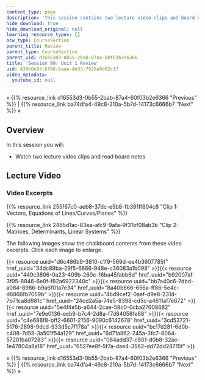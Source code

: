 ```yaml
---
content_type: page
description: 'This session contains two lecture video clips and board notes.  '
hide_download: true
hide_download_original: null
learning_resource_types: []
ocw_type: CourseSection
parent_title: Review
parent_type: CourseSection
parent_uid: d16553d3-0b55-2bab-87a4-60f03b2e6366
title: 'Session 99: Unit 1 Review'
uid: 439b0e93-6f08-6aaa-4e33-7925a9d02c17
video_metadata:
  youtube_id: null
---
```


« {{% resource_link d16553d3-0b55-2bab-87a4-60f03b2e6366 "Previous" %}} | {{% resource_link ba74dfa4-49c8-210a-5b7d-14173c6666b7 "Next" %}} »

Overview
--------

In this session you will:

*   Watch two lecture video clips and read board notes

Lecture Video
-------------

### Video Excerpts

{{% resource_link 255f67c0-aeb8-37dc-e5b8-fb391ff804c8 "Clip 1: Vectors, Equations of Lines/Curves/Planes" %}}

{{% resource_link 2465d1ac-83ea-afc9-9afa-9f31bf08ab3b "Clip 2: Matrices, Determinants, Linear Systems" %}}

The following images show the chalkboard contents from these video excerpts. Click each image to enlarge.

{{< resource uuid="d6c486b9-3810-c1f9-569d-ee4b3607785f" href_uuid="34dc89ba-29f5-6866-948e-c36083a1b098" >}}{{< resource uuid="449c3806-0a23-409b-260c-16ba45fabb6d" href_uuid="b92007af-3f95-8846-6e0f-f82a6922340c" >}}{{< resource uuid="bb7a40c6-7dbd-a084-8986-b9a6f01a7e34" href_uuid="8a40b666-656a-ff86-5e4c-d6866fb7059b" >}}{{< resource uuid="4bd9cef2-0aef-d9e8-231d-7b71ca8d981c" href_uuid="24cd2a5a-74e5-8398-cd5c-a4611af7e672" >}}  
{{< resource uuid="5e4f4e5b-a644-2cae-58c0-0cba27608682" href_uuid="7e9e0136-eeb9-b7c4-2d8a-f7d84058fe68" >}}{{< resource uuid="c4e686f8-bff2-6601-2156-9090c6142678" href_uuid="3cd53721-5176-2898-9dcd-933d5c7f178a" >}}{{< resource uuid="bc17d281-6d0b-c408-7d58-3a501f54a129" href_uuid="6d71a862-245a-3fc7-8064-57201ba07283" >}}{{< resource uuid="084add37-c801-d0b8-32ae-1e47804a8a18" href_uuid="6527ee8f-5f7a-dae4-3562-dd72dd28715f" >}}

« {{% resource_link d16553d3-0b55-2bab-87a4-60f03b2e6366 "Previous" %}} | {{% resource_link ba74dfa4-49c8-210a-5b7d-14173c6666b7 "Next" %}} »